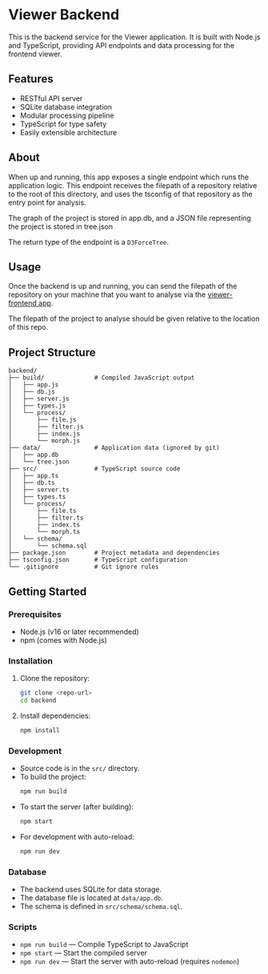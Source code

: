 # Viewer Backend

This is the backend service for the Viewer application. It is built with Node.js and TypeScript, providing API endpoints and data processing for the frontend viewer.

## Features

- RESTful API server
- SQLite database integration
- Modular processing pipeline
- TypeScript for type safety
- Easily extensible architecture

## About

When up and running, this app exposes a single endpoint which runs the application logic. This endpoint receives the filepath of a repository relative to the root of this directory, and uses the tsconfig of that repository as the entry point for analysis.

The graph of the project is stored in app.db, and a JSON file representing the project is stored in tree.json

The return type of the endpoint is a `D3ForceTree`.

## Usage

Once the backend is up and running, you can send the filepath of the repository on your machine that you want to analyse via the [viewer-frontend app](https://github.com/Le0C/viewer-frontend).

The filepath of the project to analyse should be given relative to the location of this repo.

## Project Structure

```
backend/
├── build/              # Compiled JavaScript output
│   ├── app.js
│   ├── db.js
│   ├── server.js
│   ├── types.js
│   └── process/
│       ├── file.js
│       ├── filter.js
│       ├── index.js
│       └── morph.js
├── data/               # Application data (ignored by git)
│   ├── app.db
│   └── tree.json
├── src/                # TypeScript source code
│   ├── app.ts
│   ├── db.ts
│   ├── server.ts
│   ├── types.ts
│   └── process/
│       ├── file.ts
│       ├── filter.ts
│       ├── index.ts
│       └── morph.ts
│   └── schema/
│       └── schema.sql
├── package.json        # Project metadata and dependencies
├── tsconfig.json       # TypeScript configuration
└── .gitignore          # Git ignore rules
```

## Getting Started

### Prerequisites

- Node.js (v16 or later recommended)
- npm (comes with Node.js)

### Installation

1. Clone the repository:
   ```sh
   git clone <repo-url>
   cd backend
   ```
2. Install dependencies:
   ```sh
   npm install
   ```

### Development

- Source code is in the `src/` directory.
- To build the project:
  ```sh
  npm run build
  ```
- To start the server (after building):
  ```sh
  npm start
  ```
- For development with auto-reload:
  ```sh
  npm run dev
  ```

### Database

- The backend uses SQLite for data storage.
- The database file is located at `data/app.db`.
- The schema is defined in `src/schema/schema.sql`.

### Scripts

- `npm run build` — Compile TypeScript to JavaScript
- `npm start` — Start the compiled server
- `npm run dev` — Start the server with auto-reload (requires `nodemon`)
